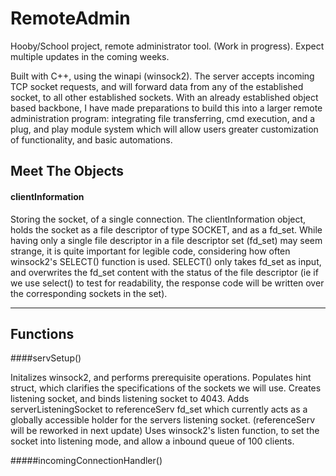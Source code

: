 # RemoteAdmin
Hooby/School project, remote administrator tool. (Work in progress). Expect multiple updates in the coming weeks.

Built with C++, using the winapi (winsock2). The server accepts incoming TCP socket requests, and will forward data from any of the established socket, to all other established sockets. With an already established object based backbone, I have made preparations to build this into a larger remote administration program: integrating file transferring, cmd execution, and a plug, and play module system which will allow users greater customization of functionality, and basic automations. 

## Meet The Objects

#### clientInformation

Storing the socket, of a single connection. The clientInformation object, holds the socket as a file descriptor of type SOCKET, and as a fd_set. While having only a single file descriptor in a file descriptor set (fd_set) may seem strange, it is quite important for legible code, considering how often winsock2's SELECT() function is used. SELECT() only takes fd_set as input, and overwrites the fd_set content with the status of the file descriptor (ie if we use select() to test for readability, the response code will be written over the corresponding sockets in the set). 


---
## Functions

####servSetup()

Initalizes winsock2, and performs prerequisite operations.
Populates hint struct, which clarifies the specifications of the sockets we will use.
Creates listening socket, and binds listening socket to 4043.
Adds serverListeningSocket to referenceServ fd_set which currently acts as a globally accessible holder for the servers listening socket. (referenceServ will be reworked in next update)
Uses winsock2's listen function, to set the socket into listening mode, and allow a inbound queue of 100 clients.



#####incomingConnectionHandler()

